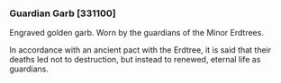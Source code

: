 ### Guardian Garb [331100]

Engraved golden garb. Worn by the guardians of the Minor Erdtrees.

In accordance with an ancient pact with the Erdtree, it is said that their deaths led not to destruction, but instead to renewed, eternal life as guardians.
